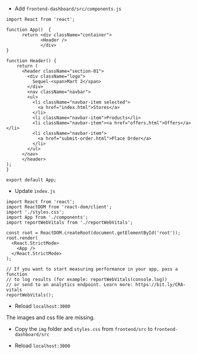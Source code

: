 - Add `frontend-dashboard/src/components.js`

```
import React from 'react';

function App()  {
      return <div className="container">
             <Header />
             </div>
}
  
function Header() {
    return (
      <header className="section-01">
        <div className="logo">
          Sequel-<span>Mart 2</span>
        </div>
        <nav className="navbar">
        <ul>
          <li className="navbar-item selected">
            <a href="index.html">Stores</a>
          </li>
          <li className="navbar-item">Products</li>
          <li className="navbar-item"><a href="offers.html">Offers</a></li>
          <li className="navbar-item">
            <a href="submit-order.html">Place Order</a>
          </li>
        </ul>
      </nav>
      </header>
);
}

export default App;
```

- Update `index.js`

```
import React from 'react';
import ReactDOM from 'react-dom/client';
import './styles.css';
import App from './components';
import reportWebVitals from './reportWebVitals';

const root = ReactDOM.createRoot(document.getElementById('root'));
root.render(
  <React.StrictMode>
    <App />
  </React.StrictMode>
);

// If you want to start measuring performance in your app, pass a function
// to log results (for example: reportWebVitals(console.log))
// or send to an analytics endpoint. Learn more: https://bit.ly/CRA-vitals
reportWebVitals();
```
- Reload `localhost:3000`

The images and css file are missing. 

- Copy the `img` folder and `styles.css` from `frontend/src` to `frontend-dashboard/src`

- Reload `localhost:3000`
